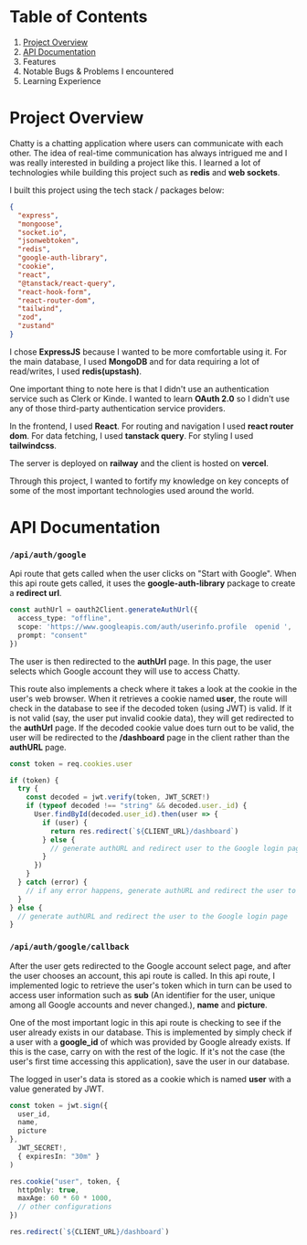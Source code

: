 # Table of Contents
1. [Project Overview](#project-overview)
2. [API Documentation](#api-documentation)
3. Features
4. Notable Bugs & Problems I encountered
5. Learning Experience

# Project Overview
Chatty is a chatting application where users can communicate with each other. The idea of real-time communication has always intrigued me and I was really interested in building a project like this. I learned a lot of technologies while building this project such as **redis** and **web sockets**.

I built this project using the tech stack / packages below:
```json
{
  "express",
  "mongoose",
  "socket.io",
  "jsonwebtoken",
  "redis",
  "google-auth-library",
  "cookie",
  "react",
  "@tanstack/react-query",
  "react-hook-form",
  "react-router-dom",
  "tailwind",
  "zod",
  "zustand"
}
```

I chose **ExpressJS** because I wanted to be more comfortable using it. For the main database, I used **MongoDB** and for data requiring a lot of read/writes, I used **redis(upstash)**.

One important thing to note here is that I didn't use an authentication service such as Clerk or Kinde. I wanted to learn **OAuth 2.0** so I didn't use any of those third-party authentication service providers.

In the frontend, I used **React**. For routing and navigation I used **react router dom**. For data fetching, I used **tanstack query**. For styling I used **tailwindcss**.

The server is deployed on **railway** and the client is hosted on **vercel**.

Through this project, I wanted to fortify my knowledge on key concepts of some of the most important technologies used around the world.

# API Documentation

### `/api/auth/google`
Api route that gets called when the user clicks on "Start with Google". When this api route gets called, it uses the **google-auth-library** package to create a **redirect url**.

```ts
const authUrl = oauth2Client.generateAuthUrl({
  access_type: "offline",
  scope: 'https://www.googleapis.com/auth/userinfo.profile  openid ',
  prompt: "consent"
})
```

The user is then redirected to the **authUrl** page. In this page, the user selects which Google account they will use to access Chatty.

This route also implements a check where it takes a look at the cookie in the user's web browser. When it retrieves a cookie named **user**, the route will check in the database to see if the decoded token (using JWT) is valid. If it is not valid (say, the user put invalid cookie data), they will get redirected to the **authUrl** page. If the decoded cookie value does turn out to be valid, the user will be redirected to the **/dashboard** page in the client rather than the **authURL** page.

```ts title="/api/auth/google"
const token = req.cookies.user

if (token) {
  try {
    const decoded = jwt.verify(token, JWT_SCRET!)
    if (typeof decoded !== "string" && decoded.user._id) {
      User.findById(decoded.user_id).then(user => {
        if (user) {
          return res.redirect(`${CLIENT_URL}/dashboard`)
        } else {
          // generate authURL and redirect user to the Google login page
        }
      })
    }
  } catch (error) {
    // if any error happens, generate authURL and redirect the user to the Google login page
  }
} else {
  // generate authURL and redirect the user to the Google login page
}
```

### `/api/auth/google/callback` 
After the user gets redirected to the Google account select page, and after the user chooses an account, this api route is called. In this api route, I implemented logic to retrieve the user's token which in turn can be used to access user information such as **sub** (An identifier for the user, unique among all Google accounts and never changed.), **name** and **picture**.

One of the most important logic in this api route is checking to see if the user already exists in our database. This is implemented by simply check if a user with a **google_id** of which was provided by Google already exists. If this is the case, carry on with the rest of the logic. If it's not the case (the user's first time accessing this application), save the user in our database.

The logged in user's data is stored as a cookie which is named **user** with a value generated by JWT.

```ts
const token = jwt.sign({
  user_id,
  name,
  picture
},
  JWT_SECRET!,
  { expiresIn: "30m" }
)

res.cookie("user", token, {
  httpOnly: true,
  maxAge: 60 * 60 * 1000,
  // other configurations
})

res.redirect(`${CLIENT_URL}/dashboard`)
```
